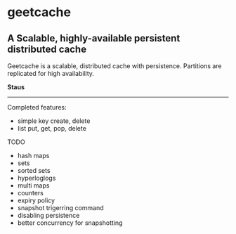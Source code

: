 geetcache
=========
A Scalable, highly-available persistent distributed cache
---------------------------------------------------------

Geetcache is a scalable, distributed cache with persistence. Partitions are replicated for high
availability.

**Staus**

---

Completed features:

* simple key create, delete
* list put, get, pop, delete

TODO

* hash maps
* sets
* sorted sets
* hyperloglogs
* multi maps
* counters
* expiry policy
* snapshot trigerring command
* disabling persistence
* better concurrency for snapshotting


